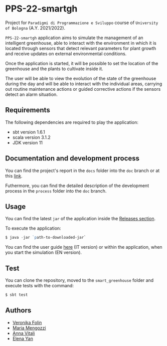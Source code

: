 # PPS-22-smartgh

Project for `Paradigmi di Programmazione e Sviluppo` course of `University of Bologna` (A.Y. 2021/2022).

`PPS-22-smartgh` application aims to simulate the management of an intelligent greenhouse, able to interact with the environment in which it is located through sensors that detect relevant parameters for plant growth and receive updates on external environmental conditions.

Once the application is started, it will be possible to set the location of the greenhouse and the plants to cultivate inside it.

The user will be able to view the evolution of the state of the greenhouse during the day and will be able to interact with the individual areas, carrying out routine maintenance actions or guided corrective actions if the sensors detect an alarm situation.

## Requirements
The following dependencies are required to play the application:
- sbt version 1.6.1
- scala version 3.1.2
- JDK version 11

## Documentation and development process

You can find the project's report in the `docs` folder into the `doc` branch or at this [link](https://annavitali.github.io/PPS-22-smartgh/).

Futhermore, you can find the detailed description of the development process in the `process` folder into the `doc` branch.

## Usage
You can find the latest `jar` of the application inside the [Releases section](https://github.com/AnnaVitali/PPS-22-smartgh/releases).

To execute the application:
```powershell
$ java -jar `path-to-downloaded-jar`
```

You can find the user guide [here](https://github.com/AnnaVitali/PPS-22-smartgh/blob/0029d57b2bab503469fd5467b558cc682f361ce9/docs/08_user_guide.md) (IT version) or within the application, when you start the simulation (EN version).

## Test
You can clone the repository, moved to the `smart_greenhouse` folder and execute tests with the command:
```powershell
$ sbt test
```


## Authors
- [Veronika Folin](https://github.com/veronikafolin)
- [Maria Mengozzi](https://github.com/MariaMengozzi)
- [Anna Vitali](https://github.com/AnnaVitali)
- [Elena Yan](https://github.com/yan-elena)
